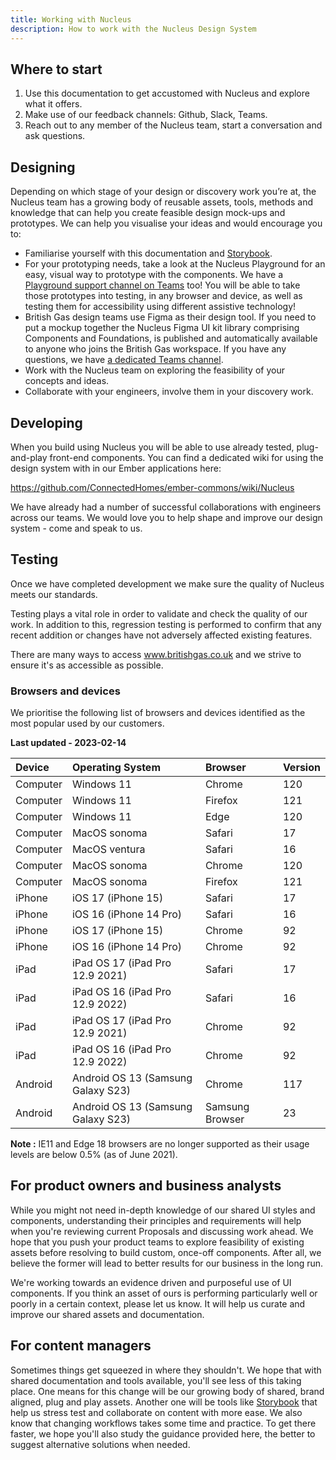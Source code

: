 ```yaml
---
title: Working with Nucleus
description: How to work with the Nucleus Design System
---
```


## Where to start

1. Use this documentation to get accustomed with Nucleus and explore what it offers.
2. Make use of our feedback channels: Github, Slack, Teams.
3. Reach out to any member of the Nucleus team, start a conversation and ask questions.

## Designing

Depending on which stage of your design or discovery work you’re at, the Nucleus team has a growing body of reusable assets, tools, methods and knowledge that can help you create feasible design mock-ups and prototypes. We can help you visualise your ideas and would encourage you to:

* Familiarise yourself with this documentation and [Storybook](https://library.britishgas.design/).
* For your prototyping needs, take a look at the Nucleus Playground for an easy, visual way to prototype with the components. We have a [Playground support channel on Teams](https://teams.microsoft.com/l/channel/19%3a10af1f515b714d0cb7e30a8e8d0848c7%40thread.tacv2/%25F0%259F%258E%25A1%2520Playground%2520support?groupId=1f9c2411-216b-42a8-9bb0-c51f28ff5071&tenantId=a603898f-7de2-45ba-b67d-d35fb519b2cf) too! You will be able to take those prototypes into testing, in any browser and device, as well as testing them for accessibility using different assistive technology! 
* British Gas design teams use Figma as their design tool. If you need to put a mockup together the Nucleus Figma UI kit library comprising Components and Foundations, is published and automatically available to anyone who joins the British Gas workspace. If you have any questions, we have [a dedicated Teams channel](https://teams.microsoft.com/l/channel/19%3ac806c8b36aec4218ae469b1d0ff6a4c3%40thread.tacv2/General?groupId=1f9c2411-216b-42a8-9bb0-c51f28ff5071&tenantId=a603898f-7de2-45ba-b67d-d35fb519b2cf).
* Work with the Nucleus team on exploring the feasibility of your concepts and ideas.
* Collaborate with your engineers, involve them in your discovery work.

## Developing

When you build using Nucleus you will be able to use already tested, plug-and-play front-end components. You can find a dedicated wiki for using the design system with in our Ember applications here:

https://github.com/ConnectedHomes/ember-commons/wiki/Nucleus

We have already had a number of successful collaborations with engineers across our teams. We would love you to help shape and improve our design system - come and speak to us.

## Testing

Once we have completed development we make sure the quality of Nucleus meets our standards.

Testing plays a vital role in order to validate and check the quality of our work. In addition to this, regression testing is performed to confirm that any recent addition or changes have not adversely affected existing features.

There are many ways to access www.britishgas.co.uk and we strive to ensure it's as accessible as possible.

### Browsers and devices

We prioritise the following list of browsers and devices identified as the most popular used by our customers.

**Last updated - 2023-02-14**

| Device | Operating System | Browser | Version |
| :--- | :--- | :--- | :--- |
| Computer | Windows 11 | Chrome | 120 |
| Computer | Windows 11 | Firefox | 121 |
| Computer | Windows 11 | Edge | 120 |
| Computer | MacOS sonoma | Safari | 17 |
| Computer | MacOS ventura | Safari | 16 |
| Computer | MacOS sonoma | Chrome | 120 |
| Computer | MacOS sonoma | Firefox | 121 |
| iPhone | iOS 17 (iPhone 15) | Safari |17 |
| iPhone | iOS 16 (iPhone 14 Pro) | Safari | 16 |
| iPhone | iOS 17 (iPhone 15) | Chrome | 92 |
| iPhone | iOS 16 (iPhone 14 Pro) | Chrome | 92 |
| iPad | iPad OS 17 (iPad Pro 12.9 2021) | Safari | 17 |
| iPad | iPad OS 16 (iPad Pro 12.9 2022) | Safari | 16 |
| iPad | iPad OS 17 (iPad Pro 12.9 2021) | Chrome | 92 |
| iPad | iPad OS 16 (iPad Pro 12.9 2022) | Chrome | 92 |
| Android | Android OS 13 (Samsung Galaxy S23) | Chrome | 117 |
| Android | Android OS 13 (Samsung Galaxy S23) | Samsung Browser | 23 |

**Note :** IE11 and Edge 18 browsers are no longer supported as their usage levels are below 0.5% (as of June 2021).

## For product owners and business analysts

While you might not need in-depth knowledge of our shared UI styles and components, understanding their principles and requirements will help when you're reviewing current Proposals and discussing work ahead. We hope that you push your product teams to explore feasibility of existing assets before resolving to build custom, once-off components. After all, we believe the former will lead to better results for our business in the long run.

We're working towards an evidence driven and purposeful use of UI components. If you think an asset of ours is performing particularly well or poorly in a certain context, please let us know. It will help us curate and improve our shared assets and documentation.

## For content managers

Sometimes things get squeezed in where they shouldn't. We hope that with shared documentation and tools available, you'll see less of this taking place. One means for this change will be our growing body of shared, brand aligned, plug and play assets. Another one will be tools like [Storybook](https://library.britishgas.design/) that help us stress test and collaborate on content with more ease. We also know that changing workflows takes some time and practice. To get there faster, we hope you'll also study the guidance provided here, the better to suggest alternative solutions when needed.
